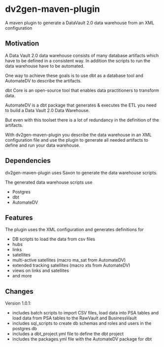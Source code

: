 # dv2gen-maven-plugin
A maven plugin to generate a DataVault 2.0 data warehouse from an XML configuration

## Motivation
A Data Vault 2.0 data warehouse consists of many database artifacts which have to be defined in a consistent way.
In addition the scripts to run the data warehouse have to be automated.

One way to achieve these goals is to use dbt as a database tool and AutomateDV to describe the artifacts.

dbt Core is an open-source tool that enables data practitioners to transform data.

AutomateDV is a dbt package that generates & executes the ETL you need to build a Data Vault 2.0 Data Warehouse.

But even with this toolset there is a lot of redundancy in the definition of the artifacts.

With dv2gen-maven-plugin you describe the data warehouse in an XML configuration file and use the plugin to generate
all needed artifacts to define and run your data warehouse.

## Dependencies
dv2gen-maven-plugin uses Saxon to generate the data warehouse scripts.

The generated data warehouse scripts use
* Postgres
* dbt
* AutomateDV

## Features
The plugin uses the XML configuration and generates definitions for  
* DB scripts to load the data from csv files
* hubs
* links
* satellites
* multi-active satellites (macro ma_sat from AutomateDV)
* extended tracking satellites (macro xts from AutomateDV)
* views on links and satellites
* and more

## Changes
Version 1.0.1:
* includes batch scripts to import CSV files, load data into PSA tables and load data from PSA tables to the RawVault and BusinessVault
* includes sql_scripts to create db schemas and roles and users in the postgres db
* includes a dbt_project.yml file to define the dbt project
* includes the packages.yml file with the AutomateDV package for dbt
